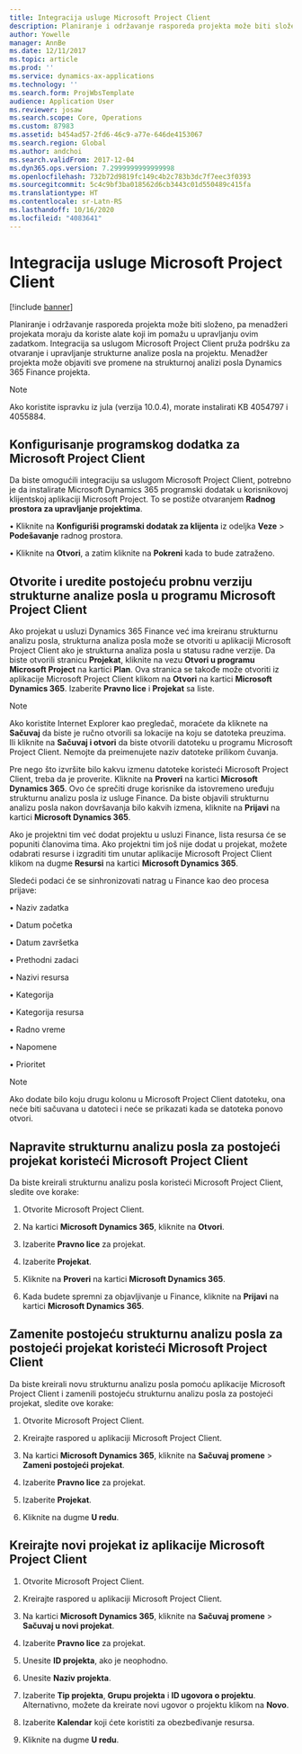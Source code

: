 ```yaml
---
title: Integracija usluge Microsoft Project Client
description: Planiranje i održavanje rasporeda projekta može biti složeno, pa menadžeri projekata moraju da koriste alate koji im pomažu u upravljanju ovim zadatkom. Integracija sa uslugom Microsoft Project Client pruža podršku za otvaranje i upravljanje strukturne analize posla na projektu.
author: Yowelle
manager: AnnBe
ms.date: 12/11/2017
ms.topic: article
ms.prod: ''
ms.service: dynamics-ax-applications
ms.technology: ''
ms.search.form: ProjWbsTemplate
audience: Application User
ms.reviewer: josaw
ms.search.scope: Core, Operations
ms.custom: 87983
ms.assetid: b454ad57-2fd6-46c9-a77e-646de4153067
ms.search.region: Global
ms.author: andchoi
ms.search.validFrom: 2017-12-04
ms.dyn365.ops.version: 7.2999999999999998
ms.openlocfilehash: 732b72d9819fc149c4b2c783b3dc7f7eec3f0393
ms.sourcegitcommit: 5c4c9bf3ba018562d6cb3443c01d550489c415fa
ms.translationtype: HT
ms.contentlocale: sr-Latn-RS
ms.lasthandoff: 10/16/2020
ms.locfileid: "4083641"
---
```

# <a name="microsoft-project-client-integration"></a>Integracija usluge Microsoft Project Client

[!include [banner](../includes/banner.md)]

Planiranje i održavanje rasporeda projekta može biti složeno, pa menadžeri projekata moraju da koriste alate koji im pomažu u upravljanju ovim zadatkom. Integracija sa uslugom Microsoft Project Client pruža podršku za otvaranje i upravljanje strukturne analize posla na projektu. Menadžer projekta može objaviti sve promene na strukturnoj analizi posla Dynamics 365 Finance projekta.

> [!NOTE]
> Ako koristite ispravku iz jula (verzija 10.0.4), morate instalirati KB 4054797 i 4055884.

## <a name="configure-the-microsoft-project-client-add-in"></a>Konfigurisanje programskog dodatka za Microsoft Project Client
Da biste omogućili integraciju sa uslugom Microsoft Project Client, potrebno je da instalirate Microsoft Dynamics 365 programski dodatak u korisnikovoj klijentskoj aplikaciji Microsoft Project. To se postiže otvaranjem **Radnog prostora za upravljanje projektima**.

•   Kliknite na **Konfiguriši programski dodatak za klijenta** iz odeljka **Veze** > **Podešavanje** radnog prostora.

•   Kliknite na **Otvori**, a zatim kliknite na **Pokreni** kada to bude zatraženo.

## <a name="open-and-edit-an-existing-draft-work-breakdown-structure-in-microsoft-project-client"></a>Otvorite i uredite postojeću probnu verziju strukturne analize posla u programu Microsoft Project Client
Ako projekat u usluzi Dynamics 365 Finance već ima kreiranu strukturnu analizu posla, strukturna analiza posla može se otvoriti u aplikaciji Microsoft Project Client ako je strukturna analiza posla u statusu radne verzije. Da biste otvorili stranicu **Projekat**, kliknite na vezu **Otvori u programu Microsoft Project** na kartici **Plan**. Ova stranica se takođe može otvoriti iz aplikacije Microsoft Project Client klikom na **Otvori** na kartici **Microsoft Dynamics 365**. Izaberite **Pravno lice** i **Projekat** sa liste.

> [!NOTE]
> Ako koristite Internet Explorer kao pregledač, moraćete da kliknete na **Sačuvaj** da biste je ručno otvorili sa lokacije na koju se datoteka preuzima. Ili kliknite na **Sačuvaj i otvori** da biste otvorili datoteku u programu Microsoft Project Client. Nemojte da preimenujete naziv datoteke prilikom čuvanja.

Pre nego što izvršite bilo kakvu izmenu datoteke koristeći Microsoft Project Client, treba da je proverite. Kliknite na **Proveri** na kartici **Microsoft Dynamics 365**. Ovo će sprečiti druge korisnike da istovremeno uređuju strukturnu analizu posla iz usluge Finance. Da biste objavili strukturnu analizu posla nakon dovršavanja bilo kakvih izmena, kliknite na **Prijavi** na kartici **Microsoft Dynamics 365**.

Ako je projektni tim već dodat projektu u usluzi Finance, lista resursa će se popuniti članovima tima. Ako projektni tim još nije dodat u projekat, možete odabrati resurse i izgraditi tim unutar aplikacije Microsoft Project Client klikom na dugme **Resursi** na kartici **Microsoft Dynamics 365**. 

Sledeći podaci će se sinhronizovati natrag u Finance kao deo procesa prijave:

•   Naziv zadatka

•   Datum početka

•   Datum završetka

•   Prethodni zadaci

•   Nazivi resursa

•   Kategorija

•   Kategorija resursa

•   Radno vreme

•   Napomene

•   Prioritet

> [!NOTE]
> Ako dodate bilo koju drugu kolonu u Microsoft Project Client datoteku, ona neće biti sačuvana u datoteci i neće se prikazati kada se datoteka ponovo otvori.

## <a name="create-the-work-breakdown-structure-for-an-existing-project-using-microsoft-project-client"></a>Napravite strukturnu analizu posla za postojeći projekat koristeći Microsoft Project Client
Da biste kreirali strukturnu analizu posla koristeći Microsoft Project Client, sledite ove korake:


1.  Otvorite Microsoft Project Client.

2.  Na kartici **Microsoft Dynamics 365**, kliknite na **Otvori**.

3.  Izaberite **Pravno lice** za projekat.

4.  Izaberite **Projekat**.

5.  Kliknite na **Proveri** na kartici **Microsoft Dynamics 365**.

6.  Kada budete spremni za objavljivanje u Finance, kliknite na **Prijavi** na kartici **Microsoft Dynamics 365**.

## <a name="replace-the-existing-work-breakdown-structure-for-an-existing-project-using-microsoft-project-client"></a>Zamenite postojeću strukturnu analizu posla za postojeći projekat koristeći Microsoft Project Client
Da biste kreirali novu strukturnu analizu posla pomoću aplikacije Microsoft Project Client i zamenili postojeću strukturnu analizu posla za postojeći projekat, sledite ove korake:

1.  Otvorite Microsoft Project Client.

2.  Kreirajte raspored u aplikaciji Microsoft Project Client.

3.  Na kartici **Microsoft Dynamics 365**, kliknite na **Sačuvaj promene** > **Zameni postojeći projekat**.

4.  Izaberite **Pravno lice** za projekat.

5.  Izaberite **Projekat**.

6.  Kliknite na dugme **U redu**.

## <a name="create-a-new-project-from-within-microsoft-project-client"></a>Kreirajte novi projekat iz aplikacije Microsoft Project Client


1.  Otvorite Microsoft Project Client.

2.  Kreirajte raspored u aplikaciji Microsoft Project Client.

3.  Na kartici **Microsoft Dynamics 365**, kliknite na **Sačuvaj promene** > **Sačuvaj u novi projekat**.

4.  Izaberite **Pravno lice** za projekat.

5.  Unesite **ID projekta**, ako je neophodno.

6.  Unesite **Naziv projekta**.

7.  Izaberite **Tip projekta**, **Grupu projekta** i **ID ugovora o projektu**. Alternativno, možete da kreirate novi ugovor o projektu klikom na **Novo**.

8.  Izaberite **Kalendar** koji ćete koristiti za obezbeđivanje resursa.

11. Kliknite na dugme **U redu**.

